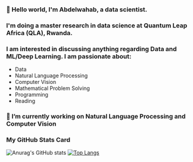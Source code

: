 ### 👋 Hello world, I'm Abdelwahab, a data scientist. 
### I'm doing a master research in data science at Quantum Leap Africa (QLA), Rwanda.
### I am interested in discussing anything regarding Data and ML/Deep Learning. I am passionate about:
- Data
- Natural Language Processing
- Computer Vision
- Mathematical Problem Solving
- Programming
- Reading

### 🔭 I’m currently working on Natural Language Processing and Computer Vision 

<!--
**abdelwahab01630/abdelwahab01630** is a ✨ _special_ ✨ repository because its `README.md` (this file) appears on your GitHub profile.

Here are some ideas to get you started:

- 🔭 I’m currently working on ...
- 🌱 I’m currently learning ...
- 👯 I’m looking to collaborate on ...
- 🤔 I’m looking for help with ...
- 💬 Ask me about ...
- 📫 How to reach me: ...
- 😄 Pronouns: ...
- ⚡ Fun fact: ...
-->

### My GitHub Stats Card

![Anurag's GitHub stats](https://github-readme-stats.vercel.app/api?username=abdelwahab01630&show_icons=true&theme=radical)
[![Top Langs](https://github-readme-stats.vercel.app/api/top-langs/?username=abdelwahab01630&langs_count=8&show_icons=true&theme=cobalt&align=right)](https://github.com/abdelwahab01630/github-readme-stats)
